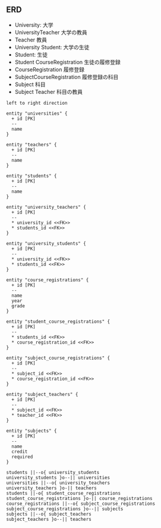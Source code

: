 ## ERD

- University: 大学
- UniversityTeacher 大学の教員
- Teacher 教員
- University Student: 大学の生徒
- Student: 生徒
- Student CourseRegistration 生徒の履修登録
- CourseRegistration 履修登録
- SubjectCourseRegistration 履修登録の科目
- Subject 科目
- Subject Teacher 科目の教員

```plantuml
left to right direction

entity "universities" {
  + id [PK]
  --
  name
}

entity "teachers" {
  + id [PK]
  --
  name
}

entity "students" {
  + id [PK]
  --
  name
}

entity "university_teachers" {
  + id [PK]
  --
  * university_id <<FK>>
  * students_id <<FK>>
}

entity "university_students" {
  + id [PK]
  --
  * university_id <<FK>>
  * students_id <<FK>>
}

entity "course_registrations" {
  + id [PK]
  --
  name
  year
  grade
}

entity "student_course_registrations" {
  + id [PK]
  --
  * students_id <<FK>>
  * course_registration_id <<FK>>
}

entity "subject_course_registrations" {
  + id [PK]
  --
  * subject_id <<FK>>
  * course_registration_id <<FK>>
}

entity "subject_teachers" {
  + id [PK]
  --
  * subject_id <<FK>>
  * teacher_id <<FK>>
}

entity "subjects" {
  + id [PK]
  --
  name
  credit
  required
}

students ||--o{ university_students
university_students }o--|| universities
universities ||--o{ university_teachers
university_teachers }o-|| teachers
students ||-o{ student_course_registrations
student_course_registrations }o-|| course_registrations
course_registrations ||--o{ subject_course_registrations
subject_course_registrations }o--|| subjects
subjects ||--o{ subject_teachers
subject_teachers }o--|| teachers
```
